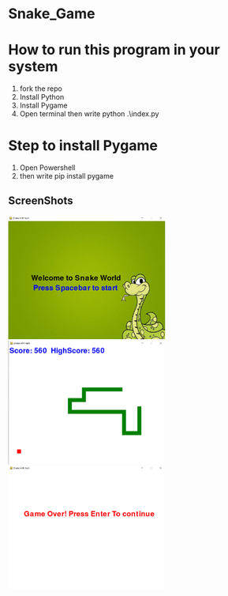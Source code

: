 # Snake_Game
# How to run this program in your system
1) fork the repo
2) Install Python
3) Install Pygame
4) Open terminal then write python .\index.py
# Step to install Pygame
1) Open Powershell
2) then write pip install pygame

## ScreenShots

<img src="start.png" height="250px">
<img src="mid.png" height="250px">
<img src="gameover.png" height="250px">

